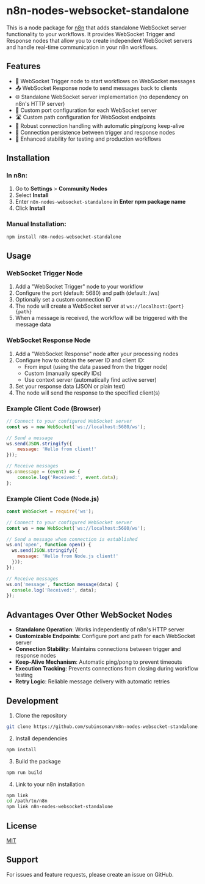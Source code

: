 # n8n-nodes-websocket-standalone

This is a node package for [n8n](https://n8n.io) that adds standalone WebSocket server functionality to your workflows. It provides WebSocket Trigger and Response nodes that allow you to create independent WebSocket servers and handle real-time communication in your n8n workflows.

## Features

- 🔌 WebSocket Trigger node to start workflows on WebSocket messages
- 📤 WebSocket Response node to send messages back to clients
- 🌐 Standalone WebSocket server implementation (no dependency on n8n's HTTP server)
- 🔢 Custom port configuration for each WebSocket server
- 🛣️ Custom path configuration for WebSocket endpoints
- 🔄 Robust connection handling with automatic ping/pong keep-alive
- 🔌 Connection persistence between trigger and response nodes
- 🧪 Enhanced stability for testing and production workflows

## Installation

### In n8n:
1. Go to **Settings** > **Community Nodes**
2. Select **Install**
3. Enter `n8n-nodes-websocket-standalone` in **Enter npm package name**
4. Click **Install**

### Manual Installation:
```bash
npm install n8n-nodes-websocket-standalone
```

## Usage

### WebSocket Trigger Node
1. Add a "WebSocket Trigger" node to your workflow
2. Configure the port (default: 5680) and path (default: /ws)
3. Optionally set a custom connection ID
4. The node will create a WebSocket server at `ws://localhost:{port}{path}`
5. When a message is received, the workflow will be triggered with the message data

### WebSocket Response Node
1. Add a "WebSocket Response" node after your processing nodes
2. Configure how to obtain the server ID and client ID:
   - From input (using the data passed from the trigger node)
   - Custom (manually specify IDs)
   - Use context server (automatically find active server)
3. Set your response data (JSON or plain text)
4. The node will send the response to the specified client(s)

### Example Client Code (Browser)
```javascript
// Connect to your configured WebSocket server
const ws = new WebSocket('ws://localhost:5680/ws');

// Send a message
ws.send(JSON.stringify({ 
    message: 'Hello from client!' 
}));

// Receive messages
ws.onmessage = (event) => {
    console.log('Received:', event.data);
};
```

### Example Client Code (Node.js)
```javascript
const WebSocket = require('ws');

// Connect to your configured WebSocket server
const ws = new WebSocket('ws://localhost:5680/ws');

// Send a message when connection is established
ws.on('open', function open() {
  ws.send(JSON.stringify({ 
    message: 'Hello from Node.js client!' 
  }));
});

// Receive messages
ws.on('message', function message(data) {
  console.log('Received:', data);
});
```

## Advantages Over Other WebSocket Nodes

- **Standalone Operation**: Works independently of n8n's HTTP server
- **Customizable Endpoints**: Configure port and path for each WebSocket server
- **Connection Stability**: Maintains connections between trigger and response nodes
- **Keep-Alive Mechanism**: Automatic ping/pong to prevent timeouts
- **Execution Tracking**: Prevents connections from closing during workflow testing
- **Retry Logic**: Reliable message delivery with automatic retries

## Development

1. Clone the repository
```bash
git clone https://github.com/subinsoman/n8n-nodes-websocket-standalone.git
```

2. Install dependencies
```bash
npm install
```

3. Build the package
```bash
npm run build
```

4. Link to your n8n installation
```bash
npm link
cd /path/to/n8n
npm link n8n-nodes-websocket-standalone
```

## License

[MIT](LICENSE.md)

## Support

For issues and feature requests, please create an issue on GitHub. 